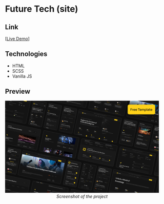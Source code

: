 # Future Tech (site)

## Link

[[Live Demo](https://shakh9.github.io/portfolio-site-future-tech/)]

## Technologies

- HTML
- SCSS
- Vanilla JS

## Preview

<p align="center">
  <img src="images/future-tech-preview.png" alt="Screenshot" width="600">
  <br>
  <em>Screenshot of the project</em>
</p>
